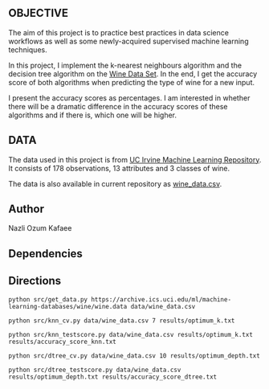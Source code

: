 ## OBJECTIVE

The aim of this project is to practice best practices in data science workflows as well as some newly-acquired supervised machine learning techniques. 

In this project, I implement the k-nearest neighbours algorithm and the decision tree algorithm on the [Wine Data Set](https://archive.ics.uci.edu/ml/datasets/wine). In the end, I get the accuracy score of both algorithms when predicting the type of wine for a new  input. 

I present the accuracy scores as percentages. I am interested in whether there will be a dramatic difference in the accuracy scores of these algorithms and if there is, which one will be higher.


## DATA

The data used in this project is from [UC Irvine Machine Learning Repository](https://archive.ics.uci.edu/ml/index.php). It consists of 178 observations, 13 attributes and 3 classes of wine.

The data is also available in current repository as [wine_data.csv](data/wine_data.csv).


## Author

Nazli Ozum Kafaee


## Dependencies


## Directions

```
python src/get_data.py https://archive.ics.uci.edu/ml/machine-learning-databases/wine/wine.data data/wine_data.csv
```

```
python src/knn_cv.py data/wine_data.csv 7 results/optimum_k.txt
```

```
python src/knn_testscore.py data/wine_data.csv results/optimum_k.txt results/accuracy_score_knn.txt
```

```
python src/dtree_cv.py data/wine_data.csv 10 results/optimum_depth.txt
```

```
python src/dtree_testscore.py data/wine_data.csv results/optimum_depth.txt results/accuracy_score_dtree.txt
```